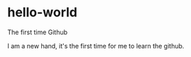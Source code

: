 # hello-world
The first time Github 

I am a new hand, it's the first time for me to learn the github.
